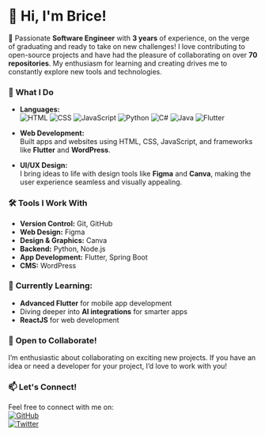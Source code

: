 # 👋 Hi, I'm Brice!

🚀 Passionate **Software Engineer** with **3 years** of experience, on the verge of graduating and ready to take on new challenges! I love contributing to open-source projects and have had the pleasure of collaborating on over **70 repositories**. My enthusiasm for learning and creating drives me to constantly explore new tools and technologies.

### 🌟 **What I Do**

- **Languages:**  
  ![HTML](https://img.shields.io/badge/-HTML-orange?style=flat-square&logo=html5&logoColor=white)
  ![CSS](https://img.shields.io/badge/-CSS-blue?style=flat-square&logo=css3&logoColor=white)
  ![JavaScript](https://img.shields.io/badge/-JavaScript-yellow?style=flat-square&logo=javascript&logoColor=white)
  ![Python](https://img.shields.io/badge/-Python-blue?style=flat-square&logo=python&logoColor=white)
  ![C#](https://img.shields.io/badge/-C%23-green?style=flat-square&logo=csharp&logoColor=white)
  ![Java](https://img.shields.io/badge/-Java-red?style=flat-square&logo=java&logoColor=white)
  ![Flutter](https://img.shields.io/badge/-Flutter-blue?style=flat-square&logo=flutter&logoColor=white)

- **Web Development:**  
  Built apps and websites using HTML, CSS, JavaScript, and frameworks like **Flutter** and **WordPress**.

- **UI/UX Design:**  
  I bring ideas to life with design tools like **Figma** and **Canva**, making the user experience seamless and visually appealing.

### 🛠 **Tools I Work With**
- **Version Control:** Git, GitHub
- **Web Design:** Figma
- **Design & Graphics:** Canva
- **Backend:** Python, Node.js
- **App Development:** Flutter, Spring Boot
- **CMS:** WordPress

### 🎯 **Currently Learning:**
- **Advanced Flutter** for mobile app development
- Diving deeper into **AI integrations** for smarter apps
- **ReactJS** for web development

### 🌱 **Open to Collaborate!**
I’m enthusiastic about collaborating on exciting new projects. If you have an idea or need a developer for your project, I’d love to work with you!

### 📫 **Let's Connect!**
Feel free to connect with me on:  
[![GitHub](https://img.shields.io/badge/-GitHub-black?style=flat-square&logo=github&logoColor=white)](https://github.com/irumvabric)  
[![Twitter](https://img.shields.io/badge/-Twitter-1da1f2?style=flat-square&logo=twitter&logoColor=white)](https://twitter.com/irumvabric)
